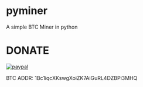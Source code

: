 # pyminer
A simple BTC Miner in python


# DONATE

[![paypal](https://www.paypalobjects.com/en_US/i/btn/btn_donateCC_LG.gif)](https://www.paypal.com/donate/?hosted_button_id=HJTSHM5PM7JEN)

BTC ADDR: 1Bc1iqcXKswgXoiZK7AiGuRL4DZBPi3MHQ

